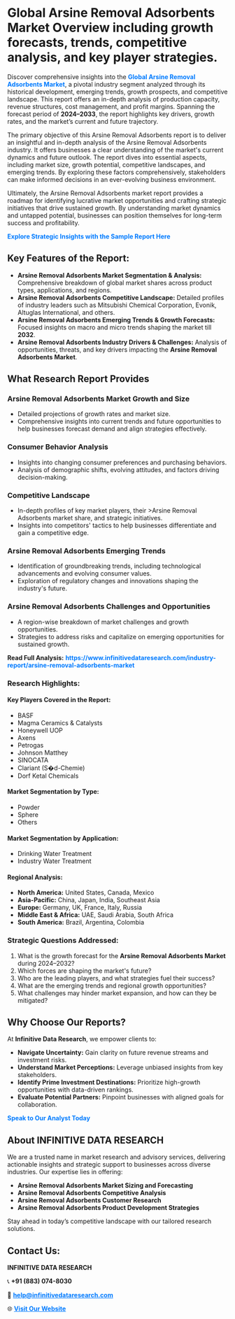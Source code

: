 <h1>Global Arsine Removal Adsorbents Market Overview including growth forecasts, trends, competitive analysis, and key player strategies.</h1>
<p>
Discover comprehensive insights into the 
<a href="https://www.infinitivedataresearch.com/industry-report/arsine-removal-adsorbents-market" rel="dofollow" style="color: #007BFF; text-decoration: none;"><strong>Global Arsine Removal Adsorbents Market</strong></a>, a pivotal industry segment analyzed through its historical development, emerging trends, growth prospects, and competitive landscape. This report offers an in-depth analysis of production capacity, revenue structures, cost management, and profit margins. Spanning the forecast period of <strong>2024–2033</strong>, the report highlights key drivers, growth rates, and the market’s current and future trajectory.
</p>
<p>
The primary objective of this Arsine Removal Adsorbents report is to deliver an insightful and in-depth analysis of the Arsine Removal Adsorbents industry. It offers businesses a clear understanding of the market's current dynamics and future outlook. The report dives into essential aspects, including market size, growth potential, competitive landscapes, and emerging trends. By exploring these factors comprehensively, stakeholders can make informed decisions in an ever-evolving business environment.
</p>
<p>
Ultimately, the Arsine Removal Adsorbents market report provides a roadmap for identifying lucrative market opportunities and crafting strategic initiatives that drive sustained growth. By understanding market dynamics and untapped potential, businesses can position themselves for long-term success and profitability.
</p>
<p>
<a href="https://www.infinitivedataresearch.com/request-sample/reportId=106055" style="color: #007BFF; text-decoration: none;"><strong>Explore Strategic Insights with the Sample Report Here</strong></a>
</p>

<h2>Key Features of the Report:</h2>
<ul>
<li><strong>Arsine Removal Adsorbents Market Segmentation & Analysis:</strong> Comprehensive breakdown of global market shares across product types, applications, and regions.</li>
<li><strong>Arsine Removal Adsorbents Competitive Landscape:</strong> Detailed profiles of industry leaders such as Mitsubishi Chemical Corporation, Evonik, Altuglas International, and others.</li>
<li><strong>Arsine Removal Adsorbents Emerging Trends & Growth Forecasts:</strong> Focused insights on macro and micro trends shaping the market till <strong>2032</strong>.</li>
<li><strong>Arsine Removal Adsorbents Industry Drivers & Challenges:</strong> Analysis of opportunities, threats, and key drivers impacting the <strong>Arsine Removal Adsorbents Market</strong>.</li>
</ul>

<h2>What Research Report Provides</h2>
<h3>Arsine Removal Adsorbents Market Growth and Size</h3>
<ul>
<li>Detailed projections of growth rates and market size.</li>
<li>Comprehensive insights into current trends and future opportunities to help businesses forecast demand and align strategies effectively.</li>
</ul>

<h3>Consumer Behavior Analysis</h3>
<ul>
<li>Insights into changing consumer preferences and purchasing behaviors.</li>
<li>Analysis of demographic shifts, evolving attitudes, and factors driving decision-making.</li>
</ul>

<h3>Competitive Landscape</h3>
<ul>
<li>In-depth profiles of key market players, their >Arsine Removal Adsorbents market share, and strategic initiatives.</li>
<li>Insights into competitors' tactics to help businesses differentiate and gain a competitive edge.</li>
</ul>

<h3>Arsine Removal Adsorbents Emerging Trends</h3>
<ul>
<li>Identification of groundbreaking trends, including technological advancements and evolving consumer values.</li>
<li>Exploration of regulatory changes and innovations shaping the industry's future.</li>
</ul>

<h3>Arsine Removal Adsorbents Challenges and Opportunities</h3>
<ul>
<li>A region-wise breakdown of market challenges and growth opportunities.</li>
<li>Strategies to address risks and capitalize on emerging opportunities for sustained growth.</li>
</ul>
<p><strong>Read Full Analysis:</strong> <a href="https://www.infinitivedataresearch.com/industry-report/arsine-removal-adsorbents-market" rel="dofollow" style="color: #007BFF; text-decoration: none;"><strong>https://www.infinitivedataresearch.com/industry-report/arsine-removal-adsorbents-market</strong></a></p>
<h3>Research Highlights:</h3>
<h4>Key Players Covered in the Report:</h4>
<ul><li>BASF</li><li>Magma Ceramics &amp; Catalysts</li><li>Honeywell UOP</li><li>Axens</li><li>Petrogas</li><li>Johnson Matthey</li><li>SINOCATA</li><li>Clariant (S�d-Chemie)</li><li>Dorf Ketal Chemicals</li></ul>
<h4>Market Segmentation by Type:</h4>
<ul><li>Powder</li><li>Sphere</li><li>Others</li></ul>
<h4>Market Segmentation by Application:</h4>
<ul><li>Drinking Water Treatment</li><li>Industry Water Treatment</li></ul>

<h4>Regional Analysis:</h4>
<ul>
<li><strong>North America:</strong> United States, Canada, Mexico</li>
<li><strong>Asia-Pacific:</strong> China, Japan, India, Southeast Asia</li>
<li><strong>Europe:</strong> Germany, UK, France, Italy, Russia</li>
<li><strong>Middle East & Africa:</strong> UAE, Saudi Arabia, South Africa</li>
<li><strong>South America:</strong> Brazil, Argentina, Colombia</li>
</ul>

<h3>Strategic Questions Addressed:</h3>
<ol>
<li>What is the growth forecast for the <strong>Arsine Removal Adsorbents Market</strong> during 2024–2032?</li>
<li>Which forces are shaping the market's future?</li>
<li>Who are the leading players, and what strategies fuel their success?</li>
<li>What are the emerging trends and regional growth opportunities?</li>
<li>What challenges may hinder market expansion, and how can they be mitigated?</li>
</ol>

<h2>Why Choose Our Reports?</h2>
<p>At <strong>Infinitive Data Research</strong>, we empower clients to:</p>
<ul>
<li><strong>Navigate Uncertainty:</strong> Gain clarity on future revenue streams and investment risks.</li>
<li><strong>Understand Market Perceptions:</strong> Leverage unbiased insights from key stakeholders.</li>
<li><strong>Identify Prime Investment Destinations:</strong> Prioritize high-growth opportunities with data-driven rankings.</li>
<li><strong>Evaluate Potential Partners:</strong> Pinpoint businesses with aligned goals for collaboration.</li>
</ul>
<p><a href="https://www.infinitivedataresearch.com/industry-report/arsine-removal-adsorbents-market" rel="dofollow" style="color: #007BFF; text-decoration: none;"><strong>Speak to Our Analyst Today</strong></a></p>

<h2>About INFINITIVE DATA RESEARCH</h2>
<p>We are a trusted name in market research and advisory services, delivering actionable insights and strategic support to businesses across diverse industries. Our expertise lies in offering:</p>
<ul>
<li><strong>Arsine Removal Adsorbents Market Sizing and Forecasting</strong></li>
<li><strong>Arsine Removal Adsorbents Competitive Analysis</strong></li>
<li><strong>Arsine Removal Adsorbents Customer Research</strong></li>
<li><strong>Arsine Removal Adsorbents Product Development Strategies</strong></li>
</ul>
<p>Stay ahead in today’s competitive landscape with our tailored research solutions.</p>

<h2>Contact Us:</h2>
<p><strong>INFINITIVE DATA RESEARCH</strong></p>
<p>📞 <strong>+91 (883) 074-8030</strong></p>
<p>📧 <strong><a href="mailto:help@infinitivedataresearch.com" style="color: #007BFF;">help@infinitivedataresearch.com</a></strong></p>
<p>🌐 <strong><a href="https://www.infinitivedataresearch.com" rel="dofollow" style="color: #007BFF;">Visit Our Website</a></strong></p>